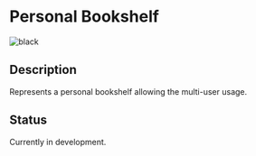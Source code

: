 # Personal Bookshelf #
![black](https://img.shields.io/badge/code%20style-black-000000.svg)
## Description ##
Represents a personal bookshelf allowing the multi-user usage.

## Status ##
Currently in development.